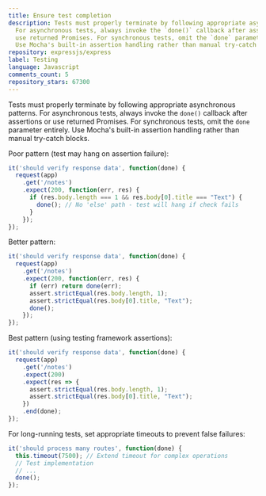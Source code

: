 ```yaml
---
title: Ensure test completion
description: Tests must properly terminate by following appropriate asynchronous patterns.
  For asynchronous tests, always invoke the `done()` callback after assertions or
  use returned Promises. For synchronous tests, omit the `done` parameter entirely.
  Use Mocha's built-in assertion handling rather than manual try-catch blocks.
repository: expressjs/express
label: Testing
language: Javascript
comments_count: 5
repository_stars: 67300
---
```


Tests must properly terminate by following appropriate asynchronous patterns. For asynchronous tests, always invoke the `done()` callback after assertions or use returned Promises. For synchronous tests, omit the `done` parameter entirely. Use Mocha's built-in assertion handling rather than manual try-catch blocks.

Poor pattern (test may hang on assertion failure):
```javascript
it('should verify response data', function(done) {
  request(app)
    .get('/notes')
    .expect(200, function(err, res) {
      if (res.body.length === 1 && res.body[0].title === "Text") {
        done(); // No 'else' path - test will hang if check fails
      }
    });
});
```

Better pattern:
```javascript
it('should verify response data', function(done) {
  request(app)
    .get('/notes')
    .expect(200, function(err, res) {
      if (err) return done(err);
      assert.strictEqual(res.body.length, 1);
      assert.strictEqual(res.body[0].title, "Text");
      done();
    });
});
```

Best pattern (using testing framework assertions):
```javascript
it('should verify response data', function(done) {
  request(app)
    .get('/notes')
    .expect(200)
    .expect(res => {
      assert.strictEqual(res.body.length, 1);
      assert.strictEqual(res.body[0].title, "Text");
    })
    .end(done);
});
```

For long-running tests, set appropriate timeouts to prevent false failures:
```javascript
it('should process many routes', function(done) {
  this.timeout(7500); // Extend timeout for complex operations
  // Test implementation
  // ...
  done();
});
```